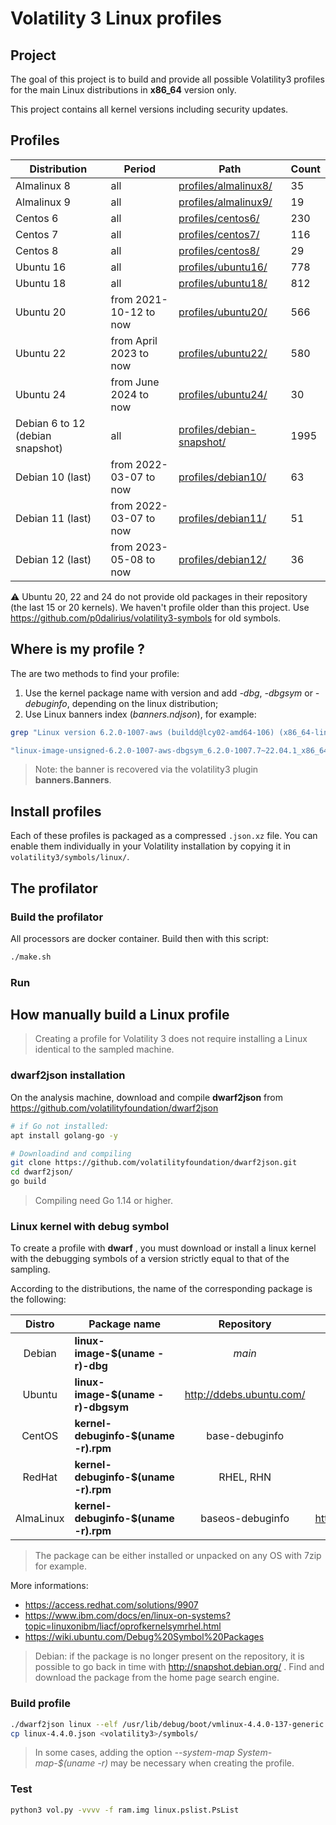 # Volatility 3 Linux profiles

## Project

The goal of this project is to build and provide all possible Volatility3 profiles for the main Linux distributions in **x86_64** version only.

This project contains all kernel versions including security updates.


## Profiles

| Distribution | Period                 | Path                                    | Count             |
| ------------ | ---------------------- | --------------------------------------- | ----------------- |
| Almalinux 8  | all                    | [profiles/almalinux8/](profiles/almalinux8/)                | 35              |
| Almalinux 9  | all                    | [profiles/almalinux9/](profiles/almalinux9/)                | 19               |
| Centos 6     | all                    | [profiles/centos6/](profiles/centos6/)                    | 230               |
| Centos 7     | all                    | [profiles/centos7/](profiles/centos7/)                   | 116              |
| Centos 8     | all                    | [profiles/centos8/](profiles/centos8/)                   | 29                |
| Ubuntu 16    | all                    | [profiles/ubuntu16/](profiles/ubuntu16/)                  | 778               |
| Ubuntu 18    | all                    | [profiles/ubuntu18/](profiles/ubuntu18/)                  | 812               |
| Ubuntu 20    | from 2021-10-12 to now | [profiles/ubuntu20/](profiles/ubuntu20/)                  | 566               |
| Ubuntu 22    | from April 2023 to now | [profiles/ubuntu22/](profiles/ubuntu22/)                  | 580               |
| Ubuntu 24    | from June 2024 to now  | [profiles/ubuntu24/](profiles/ubuntu24/)                  | 30                |
| Debian 6 to 12 (debian snapshot) | all                    | [profiles/debian-snapshot/](profiles/debian-snapshot/) | 1995 |
| Debian 10 (last)    | from 2022-03-07 to now | [profiles/debian10/](profiles/debian10/)                  | 63             |
| Debian 11 (last)    | from 2022-03-07 to now | [profiles/debian11/](profiles/debian11/)                 | 51             |
| Debian 12 (last) | from 2023-05-08 to now | [profiles/debian12/](profiles/debian12/)                     | 36             |

:warning: Ubuntu 20, 22 and 24 do not provide old packages in their repository (the last 15 or 20 kernels). We haven't profile older than this project. Use https://github.com/p0dalirius/volatility3-symbols for old symbols.

## Where is my profile ?

The are two methods to find your profile:

1.  Use the kernel package name with version and add *-dbg*, *-dbgsym* or *-debuginfo*, depending on the linux distribution;
2.  Use Linux banners index (*banners.ndjson*), for example:

```bash
grep "Linux version 6.2.0-1007-aws (buildd@lcy02-amd64-106) (x86_64-linux-gnu-gcc-11 (Ubuntu 11.3.0-1ubuntu1~22.04.1) 11.3.0, GNU ld (GNU Binutils for Ubuntu) 2.38) #7~22.04.1-Ubuntu SMP Fri Jul  7 13:49:28 UTC 2023 (Ubuntu 6.2.0-1007.7~22.04.1-aws 6.2.13)" banners.json | jq .symbols_file

"linux-image-unsigned-6.2.0-1007-aws-dbgsym_6.2.0-1007.7~22.04.1_x86_64.json.xz"

```

> Note: the banner is recovered via the volatility3 plugin **banners.Banners**.

## Install profiles

Each of these profiles is packaged as a compressed `.json.xz` file. You can enable them individually in your Volatility installation by copying it in `volatility3/symbols/linux/`.

## The profilator

### Build the profilator

All processors are docker container. Build then with this script:

```bash
./make.sh
```

### Run

## How manually build a Linux profile

> Creating a profile for Volatility 3 does not require installing a Linux identical to the sampled machine.

### dwarf2json installation

On the analysis machine, download and compile **dwarf2json** from https://github.com/volatilityfoundation/dwarf2json

```bash
# if Go not installed:
apt install golang-go -y

# Downloadind and compiling
git clone https://github.com/volatilityfoundation/dwarf2json.git
cd dwarf2json/
go build
```

> Compiling need Go  1.14 or higher.

### Linux kernel with debug symbol

To create a profile with **dwarf** , you must download or install a linux kernel with the debugging symbols of a version strictly equal to that of the sampling.

According to the distributions, the name of the corresponding package is the following:

|  Distro   | Package name                         |        Repository        |        Archive repository         |
| :-------: | ------------------------------------ | :----------------------: | :-------------------------------: |
|  Debian   | **linux-image-$(uname -r)-dbg**      |          *main*          |    http://snapshot.debian.org/    |
|  Ubuntu   | **linux-image-$(uname -r)-dbgsym**   | http://ddebs.ubuntu.com/ |             **none**              |
|  CentOS   | **kernel-debuginfo-$(uname -r).rpm** |      base-debuginfo      |     https://vault.centos.org/     |
|  RedHat   | **kernel-debuginfo-$(uname -r).rpm** |        RHEL, RHN         |        RedHat Netwok (fee)        |
| AlmaLinux | **kernel-debuginfo-$(uname -r).rpm** |     baseos-debuginfo     | https://repo.almalinux.org/vault/ |

> The package can be either installed or unpacked on any OS with 7zip for example.

More informations:

- https://access.redhat.com/solutions/9907
- https://www.ibm.com/docs/en/linux-on-systems?topic=linuxonibm/liacf/oprofkernelsymrhel.html
- https://wiki.ubuntu.com/Debug%20Symbol%20Packages

> Debian: if the package is no longer present on the repository, it is possible to go back in time with http://snapshot.debian.org/ . Find and download the package from the home page search engine.

### Build profile

```bash
./dwarf2json linux --elf /usr/lib/debug/boot/vmlinux-4.4.0-137-generic > linux-4.4.0.json
cp linux-4.4.0.json <volatility3>/symbols/

```

> In some cases, adding the option *--system-map System-map-$(uname -r)* may be necessary when creating the profile.

### Test

```bash
python3 vol.py -vvvv -f ram.img linux.pslist.PsList
```
